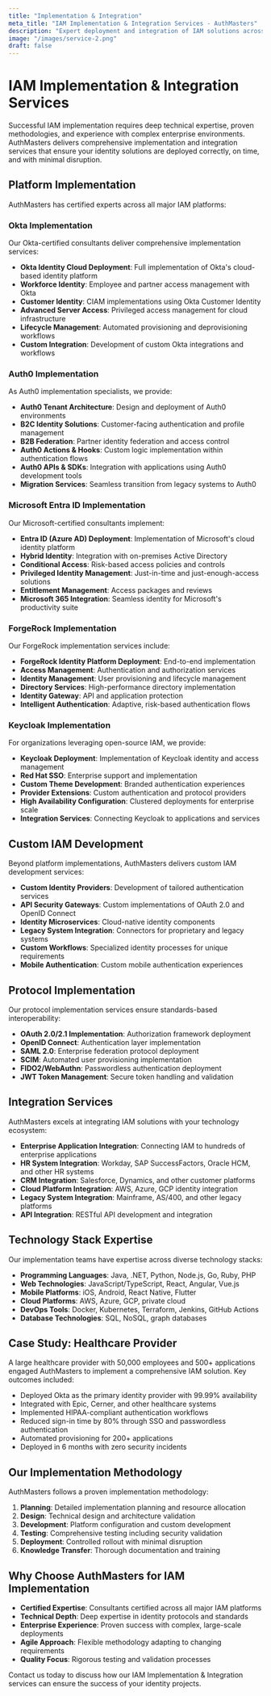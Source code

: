```yaml
---
title: "Implementation & Integration"
meta_title: "IAM Implementation & Integration Services - AuthMasters"
description: "Expert deployment and integration of IAM solutions across your technology ecosystem, from leading platforms to custom implementations."
image: "/images/service-2.png"
draft: false
---
```


# IAM Implementation & Integration Services

Successful IAM implementation requires deep technical expertise, proven methodologies, and experience with complex enterprise environments. AuthMasters delivers comprehensive implementation and integration services that ensure your identity solutions are deployed correctly, on time, and with minimal disruption.

## Platform Implementation

AuthMasters has certified experts across all major IAM platforms:

### Okta Implementation

Our Okta-certified consultants deliver comprehensive implementation services:

- **Okta Identity Cloud Deployment**: Full implementation of Okta's cloud-based identity platform
- **Workforce Identity**: Employee and partner access management with Okta
- **Customer Identity**: CIAM implementations using Okta Customer Identity
- **Advanced Server Access**: Privileged access management for cloud infrastructure
- **Lifecycle Management**: Automated provisioning and deprovisioning workflows
- **Custom Integration**: Development of custom Okta integrations and workflows

### Auth0 Implementation

As Auth0 implementation specialists, we provide:

- **Auth0 Tenant Architecture**: Design and deployment of Auth0 environments
- **B2C Identity Solutions**: Customer-facing authentication and profile management
- **B2B Federation**: Partner identity federation and access control
- **Auth0 Actions & Hooks**: Custom logic implementation within authentication flows
- **Auth0 APIs & SDKs**: Integration with applications using Auth0 development tools
- **Migration Services**: Seamless transition from legacy systems to Auth0

### Microsoft Entra ID Implementation

Our Microsoft-certified consultants implement:

- **Entra ID (Azure AD) Deployment**: Implementation of Microsoft's cloud identity platform
- **Hybrid Identity**: Integration with on-premises Active Directory
- **Conditional Access**: Risk-based access policies and controls
- **Privileged Identity Management**: Just-in-time and just-enough-access solutions
- **Entitlement Management**: Access packages and reviews
- **Microsoft 365 Integration**: Seamless identity for Microsoft's productivity suite

### ForgeRock Implementation

Our ForgeRock implementation services include:

- **ForgeRock Identity Platform Deployment**: End-to-end implementation
- **Access Management**: Authentication and authorization services
- **Identity Management**: User provisioning and lifecycle management
- **Directory Services**: High-performance directory implementation
- **Identity Gateway**: API and application protection
- **Intelligent Authentication**: Adaptive, risk-based authentication flows

### Keycloak Implementation

For organizations leveraging open-source IAM, we provide:

- **Keycloak Deployment**: Implementation of Keycloak identity and access management
- **Red Hat SSO**: Enterprise support and implementation
- **Custom Theme Development**: Branded authentication experiences
- **Provider Extensions**: Custom authentication and protocol providers
- **High Availability Configuration**: Clustered deployments for enterprise scale
- **Integration Services**: Connecting Keycloak to applications and services

## Custom IAM Development

Beyond platform implementations, AuthMasters delivers custom IAM development services:

- **Custom Identity Providers**: Development of tailored authentication services
- **API Security Gateways**: Custom implementations of OAuth 2.0 and OpenID Connect
- **Identity Microservices**: Cloud-native identity components
- **Legacy System Integration**: Connectors for proprietary and legacy systems
- **Custom Workflows**: Specialized identity processes for unique requirements
- **Mobile Authentication**: Custom mobile authentication experiences

## Protocol Implementation

Our protocol implementation services ensure standards-based interoperability:

- **OAuth 2.0/2.1 Implementation**: Authorization framework deployment
- **OpenID Connect**: Authentication layer implementation
- **SAML 2.0**: Enterprise federation protocol deployment
- **SCIM**: Automated user provisioning implementation
- **FIDO2/WebAuthn**: Passwordless authentication deployment
- **JWT Token Management**: Secure token handling and validation

## Integration Services

AuthMasters excels at integrating IAM solutions with your technology ecosystem:

- **Enterprise Application Integration**: Connecting IAM to hundreds of enterprise applications
- **HR System Integration**: Workday, SAP SuccessFactors, Oracle HCM, and other HR systems
- **CRM Integration**: Salesforce, Dynamics, and other customer platforms
- **Cloud Platform Integration**: AWS, Azure, GCP identity integration
- **Legacy System Integration**: Mainframe, AS/400, and other legacy platforms
- **API Integration**: RESTful API development and integration

## Technology Stack Expertise

Our implementation teams have expertise across diverse technology stacks:

- **Programming Languages**: Java, .NET, Python, Node.js, Go, Ruby, PHP
- **Web Technologies**: JavaScript/TypeScript, React, Angular, Vue.js
- **Mobile Platforms**: iOS, Android, React Native, Flutter
- **Cloud Platforms**: AWS, Azure, GCP, private cloud
- **DevOps Tools**: Docker, Kubernetes, Terraform, Jenkins, GitHub Actions
- **Database Technologies**: SQL, NoSQL, graph databases

## Case Study: Healthcare Provider

A large healthcare provider with 50,000 employees and 500+ applications engaged AuthMasters to implement a comprehensive IAM solution. Key outcomes included:

- Deployed Okta as the primary identity provider with 99.99% availability
- Integrated with Epic, Cerner, and other healthcare systems
- Implemented HIPAA-compliant authentication workflows
- Reduced sign-in time by 80% through SSO and passwordless authentication
- Automated provisioning for 200+ applications
- Deployed in 6 months with zero security incidents

## Our Implementation Methodology

AuthMasters follows a proven implementation methodology:

1. **Planning**: Detailed implementation planning and resource allocation
2. **Design**: Technical design and architecture validation
3. **Development**: Platform configuration and custom development
4. **Testing**: Comprehensive testing including security validation
5. **Deployment**: Controlled rollout with minimal disruption
6. **Knowledge Transfer**: Thorough documentation and training

## Why Choose AuthMasters for IAM Implementation

- **Certified Expertise**: Consultants certified across all major IAM platforms
- **Technical Depth**: Deep expertise in identity protocols and standards
- **Enterprise Experience**: Proven success with complex, large-scale deployments
- **Agile Approach**: Flexible methodology adapting to changing requirements
- **Quality Focus**: Rigorous testing and validation processes

Contact us today to discuss how our IAM Implementation & Integration services can ensure the success of your identity projects.
